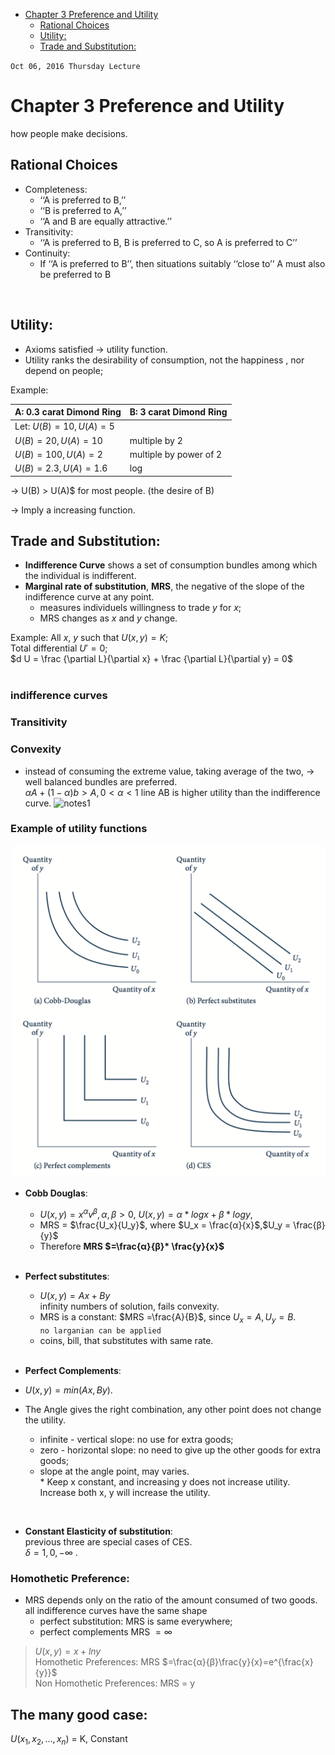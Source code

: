 <!-- TOC depthFrom:1 depthTo:6 withLinks:1 updateOnSave:1 orderedList:0 -->

- [Chapter 3 Preference and Utility](#chapter-3-preference-and-utility)
	- [Rational Choices](#rational-choices)
	- [Utility:](#utility)
	- [Trade and Substitution:](#trade-and-substitution)

<!-- /TOC -->
`Oct 06, 2016 Thursday Lecture`
# Chapter 3 Preference and Utility
how people make decisions.    

## Rational Choices
* Completeness:      
  - ‘‘A is preferred to B,’’     
  - ‘‘B is preferred to A,’’      
  - ‘‘A and B are equally attractive.’’     
* Transitivity:      
  - ‘‘A is preferred to B,  B is preferred to C, so A is preferred to C’’     
* Continuity:     
  - If ‘‘A is preferred to B’’, then situations suitably ‘‘close to’’ A must also be preferred to B     
<br/>

## Utility:     

* Axioms satisfied &rarr; utility function.      
* Utility ranks the desirability  of consumption, not the happiness , nor depend on people;     

Example:      

|A: 0.3 carat Dimond Ring  | B: 3 carat Dimond Ring|
|------------- | -------------|
|Let: $U(B) = 10,  U(A) = 5$ |      
|$U(B) = 20,  U(A) = 10$|  multiple by  2|
|$U(B) = 100,  U(A) = 2$| multiple by power of 2|
|$U(B) = 2.3,  U(A) = 1.6$| log|

&rarr; U(B) > U(A)$ for most people. (the desire of B)     

&rarr; Imply a increasing function.     

## Trade and Substitution:
* **Indifference Curve** shows a set of consumption bundles among which the individual is indifferent.
* **Marginal rate of substitution**, **MRS**, the negative of the slope of the indifference curve at any point.      
  - measures individuels willingness to trade $y$ for $x$;     
  - MRS changes as $x$ and $y$ change.      

Example:
All $x$, $y$ such that $U(x, y) = K$;     
Total differential $U' = 0$;   
$d U = \frac {\partial L}{\partial x} +  \frac {\partial L}{\partial y} = 0$   
<br/>

### indifference curves
### Transitivity
### Convexity     
* instead of consuming the extreme value, taking average of the two, &rarr; well balanced bundles are preferred.     
$αA+(1-α)b >A, 0<α<1$
line AB is higher utility than the indifference curve.
![notes1](assets/ECON-11-Chapter-3-4eac3.png)     

### Example of utility functions
![examples of utility functions](assets/ECON-11-Chapter-3-a1764.png)     
* **Cobb Douglas**:     
  * $U(x,y) = x^α v^β, α,β>0$, $U(x,y)=α*logx + β*logy$,     
  * MRS = $\frac{U_x}{U_y}$, where $U_x = \frac{α}{x}$,$U_y = \frac{β}{y}$     
  * Therefore **MRS $=\frac{α}{β}* \frac{y}{x}$**     
	<br/>           

* **Perfect substitutes**:
  * $U(x,y)=Ax+By$     
	infinity numbers of solution, fails convexity.
  * MRS is a constant: $MRS =\frac{A}{B}$, since $U_x = A, U_y = B$.     
	`no larganian can be applied`     
  * coins, bill, that substitutes with same rate.     
	<br/>     

* **Perfect Complements**:
* $U(x,y)=min(Ax,By)$.     
* The Angle gives the right combination, any other point does not change the utility.     
  * infinite - vertical slope: no use for extra goods;       
  * zero - horizontal slope: no need to give up the other goods for extra goods;     
  * slope at the angle point, may varies.     
		* Keep x constant, and increasing y does not increase utility. Increase both x, y will increase the utility.    
<br/>     

* **Constant Elasticity of substitution**:    
previous three are special cases of CES.     
$δ=1, 0, -∞$ .

### Homothetic Preference:
* MRS depends only on the ratio of the amount consumed of two goods.     
all indifference curves have the same shape
  * perfect substitution: MRS is same everywhere;
  * perfect complements MRS $=∞$     

> $U(x,y)=x + ln y$     
> Homothetic Preferences: MRS $=\frac{α}{β}\frac{y}{x}=e^{\frac{x}{y}}$     
> Non Homothetic Preferences: MRS = y

## The many good case:     
$U(x_1,x_2,\ldots, x_n)$ = K, Constant
